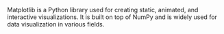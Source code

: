 Matplotlib is a Python library used for creating static, animated, and interactive visualizations. It is built on top of NumPy and is widely used for data visualization in various fields. 
